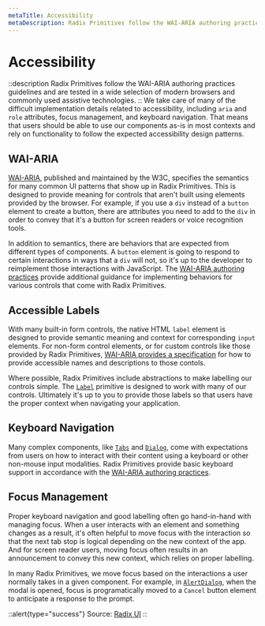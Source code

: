 ```yaml
---
metaTitle: Accessibility
metaDescription: Radix Primitives follow the WAI-ARIA authoring practices guidelines and are tested in a wide selection of modern browsers and commonly used assistive technologies.
---
```


# Accessibility
::description
Radix Primitives follow the WAI-ARIA authoring practices guidelines and are
tested in a wide selection of modern browsers and commonly used assistive
technologies.
::
We take care of many of the difficult implementation details related to accessibility, including `aria` and `role` attributes, focus management, and keyboard navigation. That means that users should be able to use our components as-is in most contexts and rely on functionality to follow the expected accessibility design patterns.

## WAI-ARIA

[WAI-ARIA](https://www.w3.org/TR/wai-aria-1.2/), published and maintained by the W3C, specifies the semantics for many common UI patterns that show up in Radix Primitives. This is designed to provide meaning for controls that aren't built using elements provided by the browser. For example, if you use a `div` instead of a `button` element to create a button, there are attributes you need to add to the `div` in order to convey that it's a button for screen readers or voice recognition tools.

In addition to semantics, there are behaviors that are expected from different types of components. A `button` element is going to respond to certain interactions in ways that a `div` will not, so it's up to the developer to reimplement those interactions with JavaScript. The [WAI-ARIA authoring practices](https://www.w3.org/TR/wai-aria-practices-1.2/) provide additional guidance for implementing behaviors for various controls that come with Radix Primitives.

## Accessible Labels

With many built-in form controls, the native HTML `label` element is designed to provide semantic meaning and context for corresponding `input` elements. For non-form control elements, or for custom controls like those provided by Radix Primitives, [WAI-ARIA provides a specification](https://www.w3.org/TR/wai-aria-1.2/#namecalculation) for how to provide accessible names and descriptions to those contols.

Where possible, Radix Primitives include abstractions to make labelling our controls simple. The [`Label`](../components/label) primitive is designed to work with many of our controls. Ultimately it's up to you to provide those labels so that users have the proper context when navigating your application.

## Keyboard Navigation

Many complex components, like [`Tabs`](../components/tabs) and [`Dialog`](../components/dialog), come with expectations from users on how to interact with their content using a keyboard or other non-mouse input modalities. Radix Primitives provide basic keyboard support in accordance with the [WAI-ARIA authoring practices](https://www.w3.org/TR/wai-aria-practices-1.2/).

## Focus Management

Proper keyboard navigation and good labelling often go hand-in-hand with managing focus. When a user interacts with an element and something changes as a result, it's often helpful to move focus with the interaction so that the next tab stop is logical depending on the new context of the app. And for screen reader users, moving focus often results in an announcement to convey this new context, which relies on proper labelling.

In many Radix Primitives, we move focus based on the interactions a user normally takes in a given component. For example, in [`AlertDialog`](../components/alert-dialog), when the modal is opened, focus is programatically moved to a `Cancel` button element to anticipate a response to the prompt.

::alert{type="success"}
Source: [Radix UI](https://www.radix-ui.com/)
::
